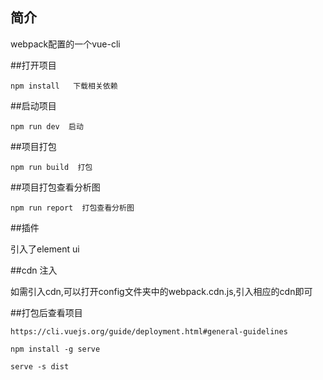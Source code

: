
## 简介

   webpack配置的一个vue-cli 

##打开项目
   
    npm install   下载相关依赖
	
##启动项目

    npm run dev  启动

##项目打包
  
    npm run build  打包
	
##项目打包查看分析图
	
	npm run report  打包查看分析图
	
##插件

   引入了element ui 
   
##cdn 注入
   
   如需引入cdn,可以打开config文件夹中的webpack.cdn.js,引入相应的cdn即可 
   
##打包后查看项目    
    
	https://cli.vuejs.org/guide/deployment.html#general-guidelines
	
	npm install -g serve
	
	serve -s dist